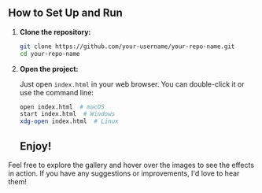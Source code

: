## How to Set Up and Run

1. **Clone the repository:**

    ```sh
    git clone https://github.com/your-username/your-repo-name.git
    cd your-repo-name
    ```

2. **Open the project:**

    Just open `index.html` in your web browser. You can double-click it or use the command line:

    ```sh
    open index.html  # macOS
    start index.html  # Windows
    xdg-open index.html  # Linux
    ```
    ## Enjoy!

Feel free to explore the gallery and hover over the images to see the effects in action. If you have any suggestions or improvements, I'd love to hear them!
